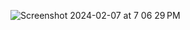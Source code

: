 ![Screenshot 2024-02-07 at 7 06 29 PM](https://github.com/melvinchia3636/CodeblogV10/assets/64565584/0603ac40-f14e-4ebb-8d0d-6aa9948ac09c)
